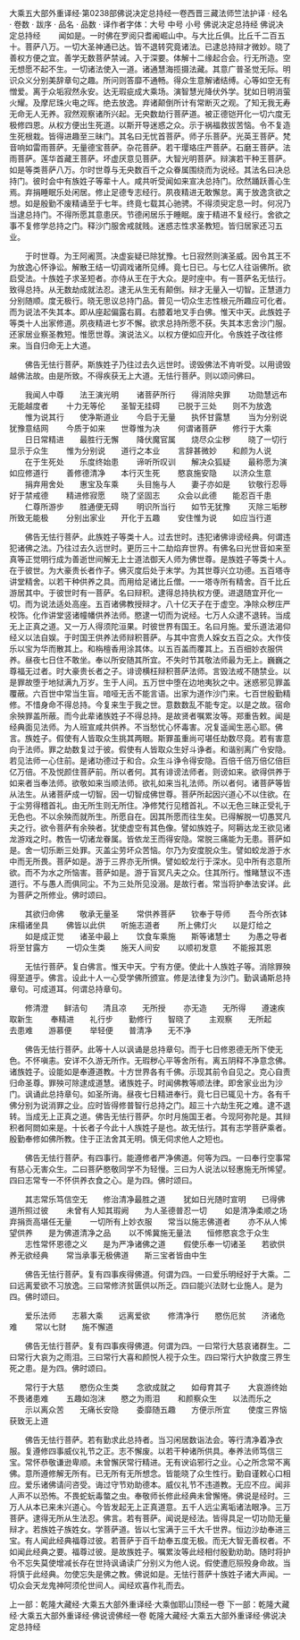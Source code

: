 大乘五大部外重译经·第0238部佛说决定总持经一卷西晋三藏法师竺法护译
· 经名 · 卷数 · 跋序
· 品名 · 品数 · 译作者字体：大号 中号 小号
佛说决定总持经
佛说决定总持经
　　闻如是。一时佛在罗阅只耆阇崛山中。与大比丘俱。比丘千二百五十。菩萨八万。一切大圣神通已达。皆不退转究竟诸法。已逮总持辩才微妙。晓了善权方便之宜。善学无数菩萨禁诫。入于深要。体解十二缘起合会。行无所造。空无想愿不起不生。一切诸法使入一道。诸通慧海揽摄法藏。其意广普圣觉无际。明识众义分别美辞章句之趣。所问则答靡不通畅。得众生意解诸结缚。心等如空无有憎爱。离于众垢寂然永安。达无瑕疵成大乘场。演智慧光降伏外学。犹如日明消萤火耀。及摩尼珠火电之晖。绝去放逸。弃诸颠倒所计有常断灭之观。了知无我无寿无命无人无养。寂然观察诸所兴起。无央数劫行菩萨道。被正德铠开化一切六度无极修四恩。从权方便出生死道。以斯开导迷惑之众。示于祸福救拔苦恼。令不复造生死根栽。皆得进趣至三昧门。其名曰无忧首菩萨。师子乐菩萨。光英王菩萨。梵音响如雷雨菩萨。无量德宝菩萨。杂花菩萨。若干璎珞庄严菩萨。石磨王菩萨。法雨菩萨。莲华首藏王菩萨。坏虚厌意见菩萨。大智光明菩萨。辩演若干种王菩萨。如是等类菩萨八万。尔时世尊与无央数百千之众眷属围绕而为说经。其法名曰决总持门。彼时会中有族姓子等辈十人。咸共听受闻如来宣决总持门。欣然踊跃善心生焉。弃捐睡眠乐处闲居。修止足德专志经行。夙夜精进无敢懈怠。离于放逸贪欲之想。如是殷勤不废精诵至于七年。终竟七载其心驰骋。不得须臾定息一时。何况乃当逮总持门。不得所愿其意患厌。节德闲居乐于睡眠。废于精进不复经行。舍欲之事不复修学总持之门。释沙门服舍戒就贱。迷惑志性求圣教短。皆归居家还习五业。

　　于时世尊。为王阿阇贳。决虚妄疑已除犹豫。七日寂然则演圣威。因令其王不为放逸心怀诤讼。解散王结一切调戏诸所见缚。竟七日已。与七亿人往诣佛所。欲启受法。十族姓子求圣短者。亦侍从王在于大众。是时座中。有一菩萨名无怯行。致得总持。从无数劫成就法忍。逮无从生无有颠倒。辩才无量入一切智。正慧道力分别随顺。度无极行。晓无思议总持门品。普见一切众生志性根元所趣应可化者。而为说法不失其本。即从座起偏露右肩。右膝着地叉手白佛。惟天中天。此族姓子等类十人出家修道。夙夜精进七岁不懈。欲求总持所愿不获。失其本志舍沙门服。还家居业察圣教短。惟愿世尊。演说法义。以权方便如应开化。令族姓子改往修来。当自归命无上大道。

　　佛告无怯行菩萨。斯族姓子乃往过去久远世时。谤毁佛法不肯听受。以用谤毁越佛法故。由是所致。不得疾获无上大道。无怯行菩萨。则以颂问佛曰。

　　我闻人中尊　　法王演光明
　　诸菩萨所行　　得消除央罪
　　功勋慧远布　　无能越度者
　　十力无等伦　　圣智无挂碍
　　已脱于三处　　则不为放逸
　　惟为说其行　　使净斯道业
　　今启于无量　　执怀甘露慧
　　当为分别说　　犹豫意结网
　　今质于如来　　世尊惟为决
　　何谓诸菩萨　　修行于大乘
　　日日常精进　　最胜行无懈
　　降伏魔官属　　烧尽众尘秽
　　晓了一切行　　显示于众生
　　惟为分别说　　道行之本业
　　言辞甚微妙　　和颜为人说
　　在于生死处　　乐度终始患
　　谛听所叹训　　解决众狐疑
　　最称愿为演　　如应修道行
　　善修德清净　　本行灭生死
　　愍哀施安隐　　以济众生意
　　捐弃用舍处　　惠宝及车乘
　　头目施与人　　妻子亦如是
　　钦敬行忍辱　　好于禁戒德
　　精进修寂愿　　晓了坚固志
　　众会以此德　　能忍百千患
　　仁尊所游步　　胜通便无碍
　　明识所当行　　如节无犹豫
　　灭除三垢秽　　所致无能极
　　分别出家业　　开化于五趣
　　安住惟为说　　如应当行道

　　佛告无怯行菩萨。此族姓子等类十人。过去世时。违犯诸佛诽谤经典。何谓违犯诸佛之法。乃往过去久远世时。更历三十二劫焰弃世界。有佛名曰光世音如来至真等正觉明行成为善逝世间解无上士道法御天人师为佛世尊。是族姓子等类十人。在于彼世。为大豪贵长者作子。佛灭度后处于末学。为其世尊兴立功德。五百塔寺讲堂精舍。以若干种供养之具。而用给足诸比丘僧。一一塔寺所有精舍。百千比丘游居其中。于彼世时有一菩萨。名曰辩积。逮得总持执权方便。进退随宜开化一切。而为说法适处高座。五百诸佛教授辩才。八十亿天子在于虚空。净除众秽庄严校饰。化作讲堂竖诸幢幡供养法师。愍逮一切而为说经。七万人众逮不退转。当成无上正真之道。又一万人得须陀洹果。时彼世界有国王。名曰月施。爱乐道法渴仰经义以法自娱。于时国王供养法师辩积菩萨。与其中宫贵人婇女五百之众。大作伎乐以宝为华而散其上。和栴檀香用涂其体。以五百盖而覆其上。五百细妙衣服供养。昼夜七日住不敢坐。奉以所安随其所宜。不失时节其敬法师最为无上。巍巍之尊福无过者。时大豪贵长者之子。诽谤横枉辩积菩萨法师。言毁法戒不随禁业。以是罪故堕于地狱满九万岁。生于人间。五万世中堕在边地夷狄之中。迷惑邪见罪盖覆蔽。六百世中常当生盲。喑哑无舌不能言语。出家为道作沙门来。七百世殷勤精修。不惜身命不得总持。今复来生于我之世。意数数乱不能专定。以是之故。宿命余殃罪盖所蔽。而今此辈诸族姓子不得总持。是故贤者嘱累汝等。郑重告敕。闻是经典面见法师。为人班宣咸共供养。不当愁忧心怀毒害。况复遥闻生恶心耶。佛言。族姓子。假使有人皆取众生挑其两眼。斯罪虽重尚可堪任劫数尽竟。若有害意向于法师。罪之劫数复过于彼。假使有人皆取众生好斗诤者。和谐别离广令安隐。若见法师一心住前。是诸功德过于和合。众生斗诤令得安隐。百倍千倍万倍亿倍巨亿万倍。不及悦颜住菩萨前。所以者何。其有诽谤法师者。则谤如来。欲得供养于如来者当奉法师。欲敬如来当顺法师。欲礼如来当礼法师。所以者何。诸菩萨等皆从法生。从诸菩萨成一切智。因一切智成佛世尊。菩萨所起因兴道心不以住欲。在于尘劳得稽首礼。由无所生则无所住。净修梵行见稽首礼。不以无色三昧正受礼于无色也。不以余殃而就所生。所愿自在。因其所愿而往生矣。已得解脱一切愚冥凡夫之行。欲令菩萨有余殃者。犹使虚空有其色像。譬如族姓子。阿耨达龙王欲见诸龙游戏之时。教告一切诸龙眷属。皆依龙王而得安隐。常脱三痛能为无患。菩萨如是。舍一切乐断三处罪。灭盖尘劳坏众苦恼。尔乃为安度脱众生。譬如蛟龙游于水中而无所畏。菩萨如是。游于三界亦无所惧。譬如蛟龙行于深水。见中所有恣意所欲。而不为水之所恼害。菩萨如是。游于盲冥凡夫之众。住其所行。惟睹慧议不违道行。不与愚人而俱同尘。不为三处所见没溺。是故行者。常当将护奉法安详。此为菩萨之所修业。佛时颂曰。

　　其欲归命佛　　敬承无量圣
　　常供养菩萨　　钦奉于导师
　　吾今所衣钵　　床榻诸坐具
　　佛皆以此供　　听施志道者
　　所上佛灯火　　以是灯给之
　　如是成正觉　　诸圣中最上
　　饮食车乘施　　斯等诸慧士
　　为愚之导者　　将至甘露方
　　一切众生类　　施天人间安
　　以顺初发意　　不能报其恩

　　无怯行菩萨。复白佛言。惟天中天。宁有方便。使此十人族姓子等。消除罪殃得至道乎。佛言。设此十人一心受学佛所颁宣。修是法律复为沙门。勤讽诵斯总持章句。可成道耳。何谓总持章句。

　　修清澄　　鲜洁句　　清且凉　　无所授
　　亦无造　　无所得　　遵速疾　　取新生
　　奉精进　　礼行步　　勤修行　　智晓了
　　主观察　　无所起　　去患难　　游慕便
　　举轻便　　普清净　　无不净

　　佛告无怯行菩萨。此等十人以讽诵是总持章句。而于七日修恩德无所下使无色。不怀嗔恚。安详不久游无所作。无瑕秽心平等舍所有。离五阴释不净意念佛。诸族姓子。设能如是奉遵道教。十方世界各有千佛。示现其前令自见之。克心自责归命圣尊。罪殃可除逮成道慧。诸族姓子。时闻佛教等顺法律。即舍家业出为沙门。讽诵此总持章句。如圣所诲。昼夜七日精进奉行。竟七日已辄见十方。各有千佛分别为说消罪之业。应时皆得修普智行总持之门。超三十六劫生死之难。逮不退转。当成无上正真之道。佛告无怯行菩萨。尔时月施国王者。今现阿弥陀是。其辩积者阿閦如来是。十长者子今此十人族姓子是也。故无怯行。其有志学菩萨乘者。殷勤奉修如佛所教。住于正法舍其无明。慎无伺求他人之短也。

　　佛告无怯行菩萨。有四事行。能遵修者严净佛道。何等为四。一曰奉行空事常有慈心无害众生。二曰菩萨愍敬同学不为轻慢。三曰为人说法以轻惠施无所悕望。四曰志常专一不怀供养衣食之心。是为四。佛时颂曰。

　　其志常乐笃信空无　　修治清净最胜之道
　　犹如日光随时宣明　　已得佛道所照过彼
　　未曾有人知其瑕阙　　为人圣德普忍一切
　　如是清净柔顺之场　　弃捐贡高堪任无量
　　一切所有上妙衣服　　常当以施志佛道者
　　亦不从人悕望供养　　是为佛道清净之品
　　以不悕冀施无量法　　恒修愍哀念于众生
　　志性常怀恩德之义　　是为严净诸佛之道
　　假使乐奉一切诸圣　　若欲供养无欲经典
　　常当承事无极佛道　　斯三宝者皆由中生

　　佛告无怯行菩萨。复有四事疾得佛道。何谓为四。一曰爱乐明经好于大乘。二曰远离爱欲不习放逸。三曰常修济贫匮供以所乏。四曰能兴法财七业施人。是为四。佛时颂曰。

　　爱乐法师　　志慕大乘　　远离爱欲
　　修清净行　　愍伤厄贫　　济诸危难
　　常以七财　　施不懈道

　　佛告无怯行菩萨。复有四事疾得佛道。何谓为四。一曰常行大慈哀诸群生。二曰常行大哀为之雨泪。三曰常行大喜和颜悦人视于众生。四曰常行大护救度三界生死之患。是为四。佛时颂曰。

　　常行于大慈　　愍伤众生类
　　念欲成就之　　如母育其子
　　大哀游终始　　不畏诸患难
　　五趣如泡沫　　愍之为雨泪
　　和颜察众生　　以法而乐之
　　示以离众苦　　无痛长安隐
　　委靡随五趣　　方便示所宜
　　使度三界恼　　获致无上道

　　佛告无怯行菩萨。若有勤求此总持者。当习闲居数诣法会。等行清净着净衣服。复遵修四事威仪礼节之正。志不懈废。以若干种诸所供具。奉养法师笃信三宝。常怀恭敬谦逊卑顺。未曾懈厌常行精进。无有谀谄邪行之业。心之所念常不离佛。意所遵修解无所有。已无所有无所想念。皆能晓了众生性行。勤自谨敕心口相应。爱乐诸佛请问咨受。诲过守节劝助德本。威仪礼节不违道教。无应不应。闻非人声不以恐怖。不畏蛇蚖毒螫之虫。奉敬师长修此经典未曾懈惓。佛说是经时。三万人从本已来未兴道心。今皆发起无上正真道意。五千人远尘离垢诸法眼净。三万菩萨。逮得无所从生法忍。佛言。若有菩萨。闻说是经法。皆得具足一切功勋无量辩才。若族姓子族姓女。学菩萨道。皆以七宝满于三千大千世界。恒边沙劫奉进三宝。有人闻此经典福尊过彼。若菩萨于百千劫奉五度无极。而无大智无善权者。不如闻此经典之要。福尊过彼。是故族姓子。嘱累汝等此经相付殷勤劝助。随时将护令不忘失莫使增减长存在世持讽诵读广分别义为他人说。假使遭厄殒殁身命故。当将慎于此经典。勿使忘失是佛之教。佛说如是。无怯行菩萨十族姓子诸大声闻。一切众会天龙鬼神阿须伦世间人。闻经欢喜作礼而去。

上一部：乾隆大藏经·大乘五大部外重译经·大乘伽耶山顶经一卷
下一部：乾隆大藏经·大乘五大部外重译经·佛说谤佛经一卷
乾隆大藏经·大乘五大部外重译经·佛说决定总持经